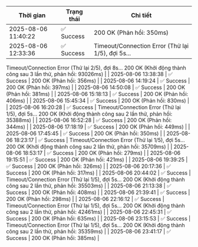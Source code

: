| Thời gian | Trạng thái | Chi tiết |
|---|---|---|
| 2025-08-06 11:40:22 | ✅ Success | 200 OK (Phản hồi: 350ms) |
| 2025-08-06 12:33:36 | ✅ Success | Timeout/Connection Error (Thử lại 1/5), đợi 5s...
Timeout/Connection Error (Thử lại 2/5), đợi 8s...
200 OK (Khởi động thành công sau 3 lần thử, phản hồi: 93026ms) |
| 2025-08-06 13:38:38 | ✅ Success | 200 OK (Phản hồi: 356ms) |
| 2025-08-06 14:19:24 | ✅ Success | 200 OK (Phản hồi: 397ms) |
| 2025-08-06 14:50:08 | ✅ Success | 200 OK (Phản hồi: 381ms) |
| 2025-08-06 15:18:13 | ✅ Success | 200 OK (Phản hồi: 406ms) |
| 2025-08-06 15:45:34 | ✅ Success | 200 OK (Phản hồi: 830ms) |
| 2025-08-06 16:20:28 | ✅ Success | Timeout/Connection Error (Thử lại 1/5), đợi 5s...
200 OK (Khởi động thành công sau 2 lần thử, phản hồi: 35388ms) |
| 2025-08-06 16:52:28 | ✅ Success | 200 OK (Phản hồi: 344ms) |
| 2025-08-06 17:18:19 | ✅ Success | 200 OK (Phản hồi: 449ms) |
| 2025-08-06 17:45:45 | ✅ Success | 200 OK (Phản hồi: 350ms) |
| 2025-08-06 18:23:17 | ✅ Success | Timeout/Connection Error (Thử lại 1/5), đợi 5s...
200 OK (Khởi động thành công sau 2 lần thử, phản hồi: 35709ms) |
| 2025-08-06 18:53:17 | ✅ Success | 200 OK (Phản hồi: 279ms) |
| 2025-08-06 19:15:51 | ✅ Success | 200 OK (Phản hồi: 421ms) |
| 2025-08-06 19:39:25 | ✅ Success | 200 OK (Phản hồi: 326ms) |
| 2025-08-06 20:17:36 | ✅ Success | 200 OK (Phản hồi: 317ms) |
| 2025-08-06 20:44:02 | ✅ Success | Timeout/Connection Error (Thử lại 1/5), đợi 5s...
200 OK (Khởi động thành công sau 2 lần thử, phản hồi: 35503ms) |
| 2025-08-06 21:13:38 | ✅ Success | 200 OK (Phản hồi: 408ms) |
| 2025-08-06 21:39:41 | ✅ Success | 200 OK (Phản hồi: 298ms) |
| 2025-08-06 22:16:12 | ✅ Success | Timeout/Connection Error (Thử lại 1/5), đợi 5s...
200 OK (Khởi động thành công sau 2 lần thử, phản hồi: 42461ms) |
| 2025-08-06 22:45:31 | ✅ Success | 200 OK (Phản hồi: 635ms) |
| 2025-08-06 23:15:53 | ✅ Success | Timeout/Connection Error (Thử lại 1/5), đợi 5s...
200 OK (Khởi động thành công sau 2 lần thử, phản hồi: 35359ms) |
| 2025-08-06 23:41:17 | ✅ Success | 200 OK (Phản hồi: 385ms) |
